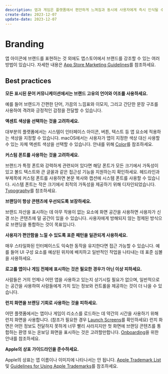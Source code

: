 ```yaml
---
description: 앱과 게임은 플랫폼에서 편안하게 느껴짐과 동시에 사용자에게 즉시 인식될 수 있도록 독특한 브랜드 정체성을 표현합니다.
create-date: 2023-12-07
update-date: 2023-12-07
---
```


# Branding

앱 아이콘에 브랜드를 표현하는 것 외에도 앱스토어에서 브랜드를 강조할 수 있는 여러 방법이 있습니다. 자세한 내용은 [App Store Marketing Guidelines](https://developer.apple.com/app-store/marketing/guidelines/)를 참조하세요.

## Best practices

**모든 표시된 문어 커뮤니케이션에서는 브랜드 고유의 언어와 어조를 사용하세요.**

예를 들어 브랜드가 간편한 단어, 가끔의 느낌표와 이모지, 그리고 간단한 문장 구조를 사용하여 격려와 긍정적인 감정을 전달할 수 있습니다.

**액센트 색상을 선택하는 것을 고려하세요.**

대부분의 플랫폼에서는 시스템이 인터페이스 아이콘, 버튼, 텍스트 등 앱 요소에 적용하는 색상을 지정할 수 있습니다. macOS에서는 사용자가 앱이 지정한 색상 대신 사용할 수 있는 자체 액센트 색상을 선택할 수 있습니다. 안내를 위해 [Color](./color.md)를 참조하세요.

**커스텀 폰트를 사용하는 것을 고려하세요.**

브랜드가 특정 폰트와 강력하게 관련되어 있다면 해당 폰트가 모든 크기에서 가독성이 있고 볼드 텍스트와 큰 글꼴과 같은 접근성 기능을 지원하는지 확인하세요. 헤드라인과 부제목에 커스텀 폰트를 사용하면 본문 복사와 캡션에 시스템 폰트를 사용할 수 있습니다. 시스템 폰트는 작은 크기에서 최적의 가독성을 제공하기 위해 디자인되었습니다. [Typography](./typography.md)를 참조하세요.

**브랜딩이 항상 콘텐츠에 우선되도록 보장하세요.**

브랜드 자산을 표시하는 데 아무 작용이 없는 요소에 화면 공간을 사용하면 사용자가 신경 쓰는 콘텐츠에 덜 공간이 있을 수 있습니다. 사용자에게 방해되지 않는 정제된 방식으로 브랜딩을 통합하는 것이 목표입니다.

**사용자가 편안함을 느낄 수 있도록 표준 패턴을 일관되게 사용하세요.**

매우 스타일화된 인터페이스도 익숙한 동작을 유지한다면 접근 가능할 수 있습니다. 예를 들어 UI 구성 요소를 예상된 위치에 배치하고 일반적인 작업을 나타내는 데 표준 심볼을 사용하세요.

**로고를 앱이나 게임 전체에 표시하는 것은 필요한 경우가 아닌 이상 피하세요.**

사람들은 거의 언제나 어떤 앱을 사용하고 있는지 상기시킬 필요가 없으며, 일반적으로는 공간을 사용하여 사람들에게 가치 있는 정보와 컨트롤을 제공하는 것이 더 나을 수 있습니다.

**런치 화면을 브랜딩 기회로 사용하는 것을 피하세요.**

어떤 플랫폼에서는 앱이나 게임이 리소스를 로드하는 데 약간의 시간을 사용하기 위해 런치 화면을 사용합니다. (참조가 필요한 경우 [Launch Screens](./patterns/launching.md)를 확인하세요) 런치 화면은 어떤 정보도 전달하지 못하게 너무 빨리 사라지지만 첫 화면에 브랜딩 콘텐츠를 통합하는 환영 또는 온보딩 화면을 표시하는 것은 고려할만합니다. [Onboarding](./patterns/onboarding.md)을 위한 안내를 참조하세요.

**Apple의 상표 가이드라인을 준수하세요.**

Apple의 상표는 앱 이름이나 이미지에 나타나서는 안 됩니다. [Apple Trademark List](https://www.apple.com/legal/intellectual-property/trademark/appletmlist.html) 및 [Guidelines for Using Apple Trademarks](https://www.apple.com/kr/legal/intellectual-property/guidelinesfor3rdparties.html)를 참조하세요.
